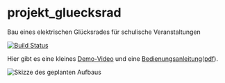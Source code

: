 # projekt_gluecksrad
Bau eines elektrischen Glücksrades für schulische Veranstaltungen

[![Build Status](https://travis-ci.org/RoboAG/projekt_gluecksrad.svg?branch=master)](https://travis-ci.org/RoboAG/projekt_gluecksrad)

Hier gibt es eine kleines [Demo-Video](https://www.youtube.com/watch?v=hORIZUaodIo&list=PL4P27g8g4QtTZY6d-4PRqTHP1PGKIp_SS) und eine [Bedienungsanleitung](Software/Keplertag_2021/README.md)([pdf](Anleitung/Anleitung_Bedienung.pdf)).

![Skizze des geplanten Aufbaus](Bilder/Skizze/2018_03_07_gluecksrad_mit_standbein.png)

